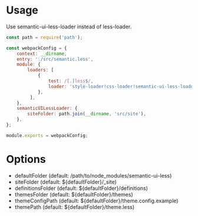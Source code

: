 # Usage

Use semantic-ui-less-loader instead of less-loader.

```js
const path = require('path');

const webpackConfig = {
    context: __dirname,
    entry: './src/semantic.less',
    module: {
        loaders: [
            {
                test: /[.]less$/,
                loader: 'style-loader!css-loader!semantic-ui-less-loader?sourceMap',
            },
         ],
    },
    semanticUILessLoader: {
        siteFolder: path.join(__dirname, 'src/site'),
    },
};

module.exports = webpackConfig;
```

# Options

- defaultFolder (default: /path/to/node_modules/semantic-ui-less)
- siteFolder (default: ${defaultFolder}/_site)
- definitionsFolder (default: ${defaultFolder}/definitions)
- themesFolder (default: ${defaultFolder}/themes)
- themeConfigPath (default: ${defaultFolder}/theme.config.example)
- themePath (default: ${defaultFolder}/theme.less)
